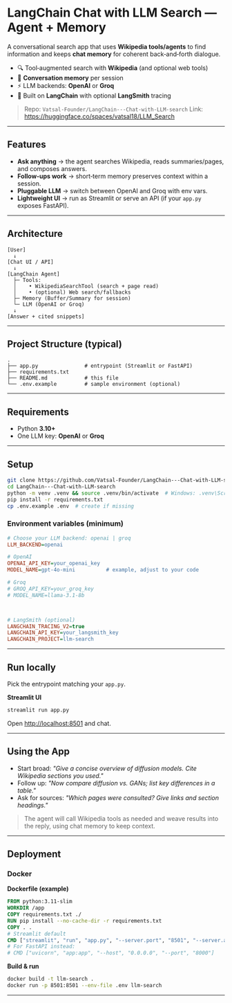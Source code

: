 # LangChain Chat with LLM Search — Agent + Memory

A conversational search app that uses **Wikipedia tools/agents** to find information and keeps **chat memory** for coherent back‑and‑forth dialogue.

* 🔍 Tool‑augmented search with **Wikipedia** (and optional web tools)
* 🧠 **Conversation memory** per session
* ⚡ LLM backends: **OpenAI** or **Groq**
* 🧩 Built on **LangChain** with optional **LangSmith** tracing

> Repo: `Vatsal-Founder/LangChain---Chat-with-LLM-search`
> Link: https://huggingface.co/spaces/vatsal18/LLM_Search
---

## Features

* **Ask anything** → the agent searches Wikipedia, reads summaries/pages, and composes answers.
* **Follow‑ups work** → short‑term memory preserves context within a session.
* **Pluggable LLM** → switch between OpenAI and Groq with env vars.
* **Lightweight UI** → run as Streamlit or serve an API (if your `app.py` exposes FastAPI).

---

## Architecture

```
[User]
  ↓
[Chat UI / API]
  ↓
[LangChain Agent]
  ├─ Tools:
  │    • WikipediaSearchTool (search + page read)
  │    • (optional) Web search/fallbacks
  ├─ Memory (Buffer/Summary for session)
  └─ LLM (OpenAI or Groq)
  ↓
[Answer + cited snippets]
```

---

## Project Structure (typical)

```
.
├── app.py               # entrypoint (Streamlit or FastAPI)
├── requirements.txt
├── README.md            # this file
└── .env.example         # sample environment (optional)
```

---

## Requirements

* Python **3.10+**
* One LLM key: **OpenAI** or **Groq**

---

## Setup

```bash
git clone https://github.com/Vatsal-Founder/LangChain---Chat-with-LLM-search.git
cd LangChain---Chat-with-LLM-search
python -m venv .venv && source .venv/bin/activate  # Windows: .venv\Scripts\activate
pip install -r requirements.txt
cp .env.example .env  # create if missing
```

### Environment variables (minimum)

```ini
# Choose your LLM backend: openai | groq
LLM_BACKEND=openai

# OpenAI
OPENAI_API_KEY=your_openai_key
MODEL_NAME=gpt-4o-mini          # example, adjust to your code

# Groq
# GROQ_API_KEY=your_groq_key
# MODEL_NAME=llama-3.1-8b



# LangSmith (optional)
LANGCHAIN_TRACING_V2=true
LANGCHAIN_API_KEY=your_langsmith_key
LANGCHAIN_PROJECT=llm-search
```

---

## Run locally

Pick the entrypoint matching your `app.py`.

**Streamlit UI**

```bash
streamlit run app.py
```

Open [http://localhost:8501](http://localhost:8501) and chat.


---

## Using the App

* Start broad: *"Give a concise overview of diffusion models. Cite Wikipedia sections you used."*
* Follow up: *"Now compare diffusion vs. GANs; list key differences in a table."*
* Ask for sources: *"Which pages were consulted? Give links and section headings."*

> The agent will call Wikipedia tools as needed and weave results into the reply, using chat memory to keep context.

---

## Deployment

### Docker

**Dockerfile (example)**

```dockerfile
FROM python:3.11-slim
WORKDIR /app
COPY requirements.txt ./
RUN pip install --no-cache-dir -r requirements.txt
COPY . .
# Streamlit default
CMD ["streamlit", "run", "app.py", "--server.port", "8501", "--server.address", "0.0.0.0"]
# For FastAPI instead:
# CMD ["uvicorn", "app:app", "--host", "0.0.0.0", "--port", "8000"]
```

**Build & run**

```bash
docker build -t llm-search .
docker run -p 8501:8501 --env-file .env llm-search
```


---


